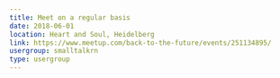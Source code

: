 ```yaml
---
title: Meet on a regular basis
date: 2018-06-01
location: Heart and Soul, Heidelberg
link: https://www.meetup.com/back-to-the-future/events/251134895/
usergroup: smalltalkrn
type: usergroup
---
```

